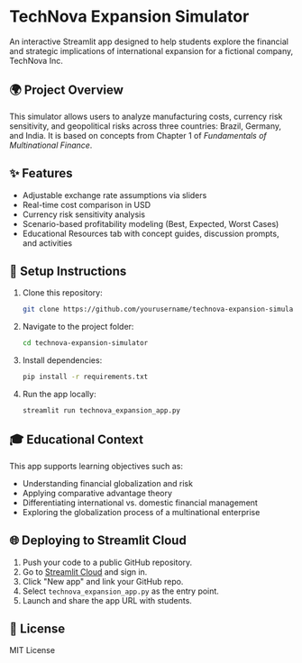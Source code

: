 
# TechNova Expansion Simulator

An interactive Streamlit app designed to help students explore the financial and strategic implications of international expansion for a fictional company, TechNova Inc.

## 🌍 Project Overview
This simulator allows users to analyze manufacturing costs, currency risk sensitivity, and geopolitical risks across three countries: Brazil, Germany, and India. It is based on concepts from Chapter 1 of *Fundamentals of Multinational Finance*.

## ✨ Features
- Adjustable exchange rate assumptions via sliders
- Real-time cost comparison in USD
- Currency risk sensitivity analysis
- Scenario-based profitability modeling (Best, Expected, Worst Cases)
- Educational Resources tab with concept guides, discussion prompts, and activities

## 🚀 Setup Instructions
1. Clone this repository:
   ```bash
   git clone https://github.com/yourusername/technova-expansion-simulator.git
   ```
2. Navigate to the project folder:
   ```bash
   cd technova-expansion-simulator
   ```
3. Install dependencies:
   ```bash
   pip install -r requirements.txt
   ```
4. Run the app locally:
   ```bash
   streamlit run technova_expansion_app.py
   ```

## 🎓 Educational Context
This app supports learning objectives such as:
- Understanding financial globalization and risk
- Applying comparative advantage theory
- Differentiating international vs. domestic financial management
- Exploring the globalization process of a multinational enterprise

## 🌐 Deploying to Streamlit Cloud
1. Push your code to a public GitHub repository.
2. Go to [Streamlit Cloud](https://streamlit.io/cloud) and sign in.
3. Click "New app" and link your GitHub repo.
4. Select `technova_expansion_app.py` as the entry point.
5. Launch and share the app URL with students.

## 📄 License
MIT License
